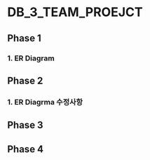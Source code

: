 # DB_3_TEAM_PROEJCT

## Phase 1
### 1. ER Diagram


## Phase 2
### 1. ER Diagrma 수정사항

## Phase 3

## Phase 4
